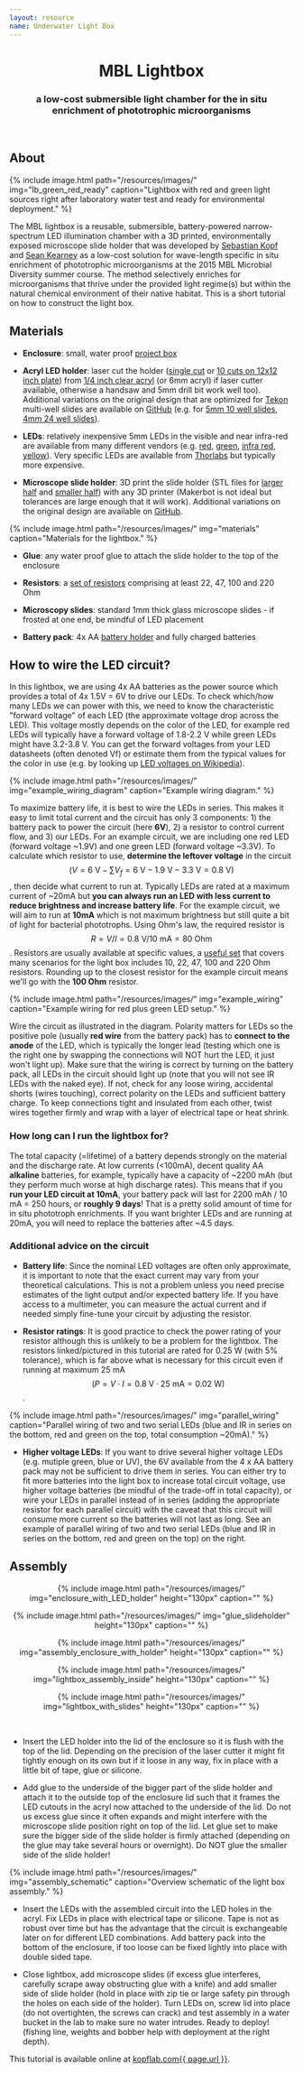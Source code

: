 ```yaml
---
layout: resource
name: Underwater Light Box
---
```


<center>
<h1>MBL Lightbox</h1>
<h3>a low-cost submersible light chamber for the in situ<br/> enrichment of phototrophic microorganisms</h3>
</center>

<br/>
<span class="page-divider"></span>
<span class="one"></span>
<span class="two"></span>

## About

<div class="pull-right gap-left">
 {% include image.html path="/resources/images/" img="lb_green_red_ready" caption="Lightbox with red and green light sources right after laboratory water test and ready for environmental deployment." %}
</div>

The MBL lightbox is a reusable,
submersible, battery-powered narrow-spectrum LED illumination chamber with a 3D
printed, environmentally exposed microscope slide holder that was developed by [Sebastian Kopf](mailto:sebastian.kopf@colorado.edu) and [Sean Kearney](mailto:skearney@mit.edu) as a low-cost solution for wave-length specific in situ enrichment of phototrophic microorganisms at the 2015 MBL Microbial Diversity summer course. The method selectively enriches for microorganisms that thrive under the provided light regime(s) but within the natural chemical environment of their native habitat. This is a short tutorial on how to construct the light box.

## Materials

 - **Enclosure**: small, water proof [project box](https://www.adafruit.com/products/903)

 - **Acryl LED holder**: laser cut the holder ([single cut](https://cdn.rawgit.com/KopfLab/labware_lightbox/master/lightbox_5mm_LED_holder_single_cut_0.250_inch_acryl.pdf) or [10 cuts on 12x12 inch plate](https://cdn.rawgit.com/KopfLab/labware_lightbox/master/lightbox_5mm_LED_holder_12x12plate_cut_0.250_inch_acryl.pdf)) from [1/4 inch clear acryl](http://www.mcmaster.com/#8560K354) (or 6mm acryl) if laser cutter available, otherwise a handsaw and 5mm drill bit work well too). Additional variations on the original design that are optimized for [Tekon](http://www.tekdon.com/coated-microscope-slides.html) multi-well slides are available on [GitHub](https://www.github.com/KopfLab/labware_lightbox) (e.g. for [5mm 10 well slides](https://cdn.rawgit.com/KopfLab/labware_lightbox/master/lightbox_5mm_LED_holder_single_cut_0.250_inch_acryl_10well_slides.pdf), [4mm 24 well slides](https://cdn.rawgit.com/KopfLab/labware_lightbox/master/lightbox_5mm_LED_holder_single_cut_0.250_inch_acryl_24well_slides.pdf)).

 - **LEDs**: relatively inexpensive 5mm LEDs in the visible and near infra-red are available from many different vendors (e.g. [red](https://www.adafruit.com/products/297), [green](https://www.adafruit.com/products/300), [infra red](https://www.adafruit.com/products/388), [yellow](https://www.adafruit.com/products/2700)). Very specific LEDs are available from [Thorlabs](https://www.thorlabs.com/newgrouppage9.cfm?objectgroup_id=2814) but typically more expensive.

 - **Microscope slide holder**: 3D print the slide holder (STL files for [larger half](https://cdn.rawgit.com/KopfLab/labware_lightbox/master/light_chamber_large_gaps_big_half.stl) and [smaller half](https://cdn.rawgit.com/KopfLab/labware_lightbox/master/light_chamber_large_gaps_small_half.stl)) with any 3D printer (Makerbot is not ideal but tolerances are large enough that it will work). Additional variations on the original design are available on [GitHub](https://www.github.com/KopfLab/labware_lightbox).

 <div class="pull-right gap-left">
  {% include image.html path="/resources/images/" img="materials" caption="Materials for the lightbox." %}
 </div>

 - **Glue**: any water proof glue to attach the slide holder to the top of the enclosure

 - **Resistors**: a [set of resistors](https://www.amazon.com/E-Projects-EPC-103-Value-Resistor-Kit/dp/B00E9YQQSS/ref=sr_1_1?ie=UTF8&qid=1465668761) comprising at least 22, 47, 100 and 220 Ohm

 - **Microscopy slides**: standard 1mm thick glass microscope slides - if frosted at one end, be mindful of LED placement

 - **Battery pack**: 4x AA [battery holder](https://www.adafruit.com/products/830) and fully charged batteries

## How to wire the LED circuit?

In this lightbox, we are using 4x AA batteries as the power source which provides a total of 4x 1.5V = 6V to drive our LEDs. To check which/how many LEDs we can power with this, we need to know the characteristic "forward voltage" of each LED (the approximate voltage drop across the LED). This voltage mostly depends on the color of the LED, for example red LEDs will typically have a forward voltage of 1.8-2.2 V while green LEDs might have 3.2-3.8 V. You can get the forward voltages from your LED datasheets (often denoted Vf) or estimate them from the typical values for the color in use (e.g. by looking up [LED voltages on Wikipedia](https://en.wikipedia.org/wiki/Light-emitting_diode#Colors_and_materials)).

<div class="pull-right gap-left">
 {% include image.html path="/resources/images/" img="example_wiring_diagram" caption="Example wiring diagram." %}
</div>

To maximize battery life, it is best to wire the LEDs in series. This makes it easy to limit total current and the circuit has only 3 components: 1) the battery pack to power the circuit (here **6V**), 2) a resistor to control current flow, and 3) our LEDs. For an example circuit, we are including one red LED (forward voltage ~1.9V) and one green LED (forward voltage ~3.3V). To calculate which resistor to use, **determine the leftover voltage** in the circuit $$\left(V = 6\text{ V} - \sum V_f=6\text{ V} - 1.9\text{ V} - 3.3\text{ V} = 0.8\text{ V}\right)$$, then decide what current to run at. Typically LEDs are rated at a maximum current of ~20mA but **you can always run an LED with less current to reduce brightness and increase battery life**. For the example circuit, we will aim to run at **10mA** which is not maximum brightness but still quite a bit of light for bacterial phototrophs. Using Ohm's law, the required resistor is $$R = V/I = 0.8\text{ V}/10\text{ mA} = 80\text{ Ohm}$$. Resistors are usually available at specific values, a [useful set](https://www.amazon.com/E-Projects-EPC-103-Value-Resistor-Kit/dp/B00E9YQQSS/ref=sr_1_1?ie=UTF8&qid=1465668761) that covers many scenarios for the light box includes 10, 22, 47, 100 and 220 Ohm resistors. Rounding up to the closest resistor for the example circuit means we'll go with the **100 Ohm** resistor.

<div class="pull-right gap-left">
 {% include image.html path="/resources/images/" img="example_wiring" caption="Example wiring for red plus green LED setup." %}
</div>

Wire the circuit as illustrated in the diagram. Polarity matters for LEDs so the positive pole (usually **red wire** from the battery pack) has to **connect to the anode** of the LED, which is typically the longer lead (testing which one is the right one by swapping the connections will NOT hurt the LED, it just won't light up). Make sure that the wiring is correct by turning on the battery pack, all LEDs in the circuit should light up (note that you will not see IR LEDs with the naked eye). If not, check for any loose wiring, accidental shorts (wires touching), correct polarity on the LEDs and sufficient battery charge. To keep connections tight and insulated from each other, twist wires together firmly and wrap with a layer of electrical tape or heat shrink.

### How long can I run the lightbox for?

The total capacity (=lifetime) of a battery depends strongly on the material and the discharge rate. At low currents (<100mA), decent quality AA **alkaline** batteries, for example, typically have a capacity of ~2200 mAh (but they perform much worse at high discharge rates). This means that if you **run your LED circuit at 10mA**, your battery pack will last for 2200 mAh / 10 mA = 250 hours, or **roughly 9 days**! That is a pretty solid amount of time for in situ phototroph enrichments. If you want brighter LEDs and are running at 20mA, you will need to replace the batteries after ~4.5 days.

### Additional advice on the circuit

 - **Battery life**: Since the nominal LED voltages are often only approximate, it is important to note that the exact current may vary from your theoretical calculations. This is not a problem unless you need precise estimates of the light output and/or expected battery life. If you have access to a multimeter, you can measure the actual current and if needed simply fine-tune your circuit by adjusting the resistor.

 - **Resistor ratings**: It is good practice to check the power rating of your resistor although this is unlikely to be a problem for the lightbox. The resistors linked/pictured in this tutorial are rated for 0.25 W (with 5% tolerance), which is far above what is necessary for this circuit even if running at maximum 25 mA
 $$\left( P=V\cdot I=0.8\text{ V}\cdot 25\text{ mA}=0.02\text{ W} \right)$$.

 <div class="pull-right gap-left">
  {% include image.html path="/resources/images/" img="parallel_wiring" caption="Parallel wiring of two and two serial LEDs (blue and IR in series on the bottom, red and green on the top, total consumption ~20mA)." %}
</div>

 - **Higher voltage LEDs**: If you want to drive several higher voltage LEDs (e.g. mutiple green, blue or UV), the 6V available from the 4 x AA battery pack may not be sufficient to drive them in series. You can either try to fit more batteries into the light box to increase total circuit voltage, use higher voltage batteries (be mindful of the trade-off in total capacity), or wire your LEDs in parallel instead of in series (adding the appropriate resistor for each parallel circuit) with the caveat that this circuit will consume more current so the batteries will not last as long. See an example of parallel wiring of two and two serial LEDs (blue and IR in series on the bottom, red and green on the top) on the right.

## Assembly

<center>
 {% include image.html path="/resources/images/" img="enclosure_with_LED_holder" height="130px" caption="" %}

 {% include image.html path="/resources/images/" img="glue_slideholder" height="130px" caption="" %}

 {% include image.html path="/resources/images/" img="assembly_enclosure_with_holder" height="130px" caption="" %}

 {% include image.html path="/resources/images/" img="lightbox_assembly_inside" height="130px" caption="" %}

 {% include image.html path="/resources/images/" img="lightbox_with_slides" height="130px" caption="" %}
</center>
<br/>

 - Insert the LED holder into the lid of the enclosure so it is flush with the top of the lid. Depending on the precision of the laser cutter it might fit tightly enough on its own but if it loose in any way, fix in place with a little bit of tape, glue or silicone.

 - Add glue to the underside of the bigger part of the slide holder and attach it to the outside top of the enclosure lid such that it frames the LED cutouts in the acryl now attached to the underside of the lid. Do not us excess glue since it often expands and might interfere with the microscope slide position right on top of the lid. Let glue set to make sure the bigger side of the slide holder is firmly attached (depending on the glue may take several hours or overnight). Do NOT glue the smaller side of the slide holder!

 <div class="pull-right gap-left">
  {% include image.html path="/resources/images/" img="assembly_schematic" caption="Overview schematic of the light box assembly." %}
 </div>

 - Insert the LEDs with the assembled circuit into the LED holes in the acryl. Fix LEDs in place with electrical tape or silicone. Tape is not as robust over time but has the advantage that the circuit is exchangeable later on for different LED combinations. Add battery pack into the bottom of the enclosure, if too loose can be fixed lightly into place with double sided tape.

 - Close lightbox, add microscope slides (if excess glue interferes, carefully scrape away obstructing glue with a knife) and add smaller side of slide holder (hold in place with zip tie or large safety pin through the holes on each side of the holder). Turn LEDs on, screw lid into place (do not overtighten, the screws can crack) and test assembly in a water bucket in the lab to make sure no water intrudes. Ready to deploy! (fishing line, weights and bobber help with deployment at the right depth).


<div class="pull-right">
This tutorial is available online at <a href="http://www.kopflab.com{{ page.url }}">kopflab.com{{ page.url }}</a>.
</div>

<br/><br/>
